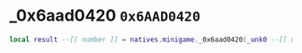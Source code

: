 # _0x6aad0420 `0x6AAD0420`

```lua
local result --[[ number ]] = natives.minigame._0x6aad0420(_unk0 --[[ number ]], _unk1 --[[ number ]], _unk2 --[[ number ]], _unk3 --[[ number ]])
```